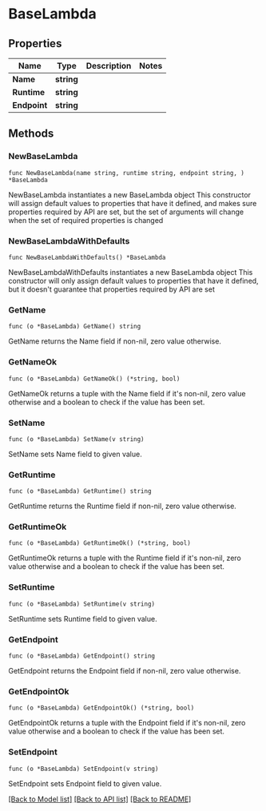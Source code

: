 # BaseLambda

## Properties

Name | Type | Description | Notes
------------ | ------------- | ------------- | -------------
**Name** | **string** |  | 
**Runtime** | **string** |  | 
**Endpoint** | **string** |  | 

## Methods

### NewBaseLambda

`func NewBaseLambda(name string, runtime string, endpoint string, ) *BaseLambda`

NewBaseLambda instantiates a new BaseLambda object
This constructor will assign default values to properties that have it defined,
and makes sure properties required by API are set, but the set of arguments
will change when the set of required properties is changed

### NewBaseLambdaWithDefaults

`func NewBaseLambdaWithDefaults() *BaseLambda`

NewBaseLambdaWithDefaults instantiates a new BaseLambda object
This constructor will only assign default values to properties that have it defined,
but it doesn't guarantee that properties required by API are set

### GetName

`func (o *BaseLambda) GetName() string`

GetName returns the Name field if non-nil, zero value otherwise.

### GetNameOk

`func (o *BaseLambda) GetNameOk() (*string, bool)`

GetNameOk returns a tuple with the Name field if it's non-nil, zero value otherwise
and a boolean to check if the value has been set.

### SetName

`func (o *BaseLambda) SetName(v string)`

SetName sets Name field to given value.


### GetRuntime

`func (o *BaseLambda) GetRuntime() string`

GetRuntime returns the Runtime field if non-nil, zero value otherwise.

### GetRuntimeOk

`func (o *BaseLambda) GetRuntimeOk() (*string, bool)`

GetRuntimeOk returns a tuple with the Runtime field if it's non-nil, zero value otherwise
and a boolean to check if the value has been set.

### SetRuntime

`func (o *BaseLambda) SetRuntime(v string)`

SetRuntime sets Runtime field to given value.


### GetEndpoint

`func (o *BaseLambda) GetEndpoint() string`

GetEndpoint returns the Endpoint field if non-nil, zero value otherwise.

### GetEndpointOk

`func (o *BaseLambda) GetEndpointOk() (*string, bool)`

GetEndpointOk returns a tuple with the Endpoint field if it's non-nil, zero value otherwise
and a boolean to check if the value has been set.

### SetEndpoint

`func (o *BaseLambda) SetEndpoint(v string)`

SetEndpoint sets Endpoint field to given value.



[[Back to Model list]](../README.md#documentation-for-models) [[Back to API list]](../README.md#documentation-for-api-endpoints) [[Back to README]](../README.md)


